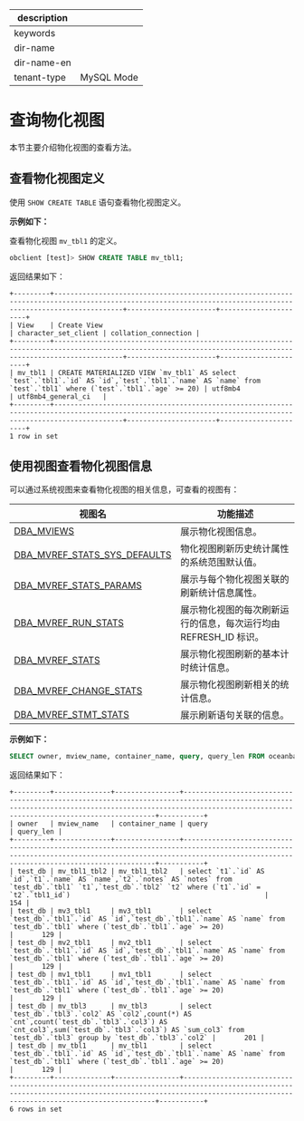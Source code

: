 |description||
|---|---|
|keywords||
|dir-name||
|dir-name-en||
|tenant-type|MySQL Mode|

# 查询物化视图

本节主要介绍物化视图的查看方法。

## 查看物化视图定义

使用 `SHOW CREATE TABLE` 语句查看物化视图定义。

**示例如下：**

查看物化视图 `mv_tbl1` 的定义。

```sql
obclient [test]> SHOW CREATE TABLE mv_tbl1;
```

返回结果如下：

```shell
+---------+-------------------------------------------------------------------------------------------------------------------------------------------------------------+----------------------+----------------------+
| View    | Create View                                                                                                                                                 | character_set_client | collation_connection |
+---------+-------------------------------------------------------------------------------------------------------------------------------------------------------------+----------------------+----------------------+
| mv_tbl1 | CREATE MATERIALIZED VIEW `mv_tbl1` AS select `test`.`tbl1`.`id` AS `id`,`test`.`tbl1`.`name` AS `name` from `test`.`tbl1` where (`test`.`tbl1`.`age` >= 20) | utf8mb4              | utf8mb4_general_ci   |
+---------+-------------------------------------------------------------------------------------------------------------------------------------------------------------+----------------------+----------------------+
1 row in set
```

## 使用视图查看物化视图信息

可以通过系统视图来查看物化视图的相关信息，可查看的视图有：

| **视图名** | **功能描述** |
|------------|--------------|
| [DBA_MVIEWS](../../../../../700.system-views/400.system-view-of-mysql-mode/200.dictionary-view-of-mysql-mode/27700.dba_mviews-of-mysql-mode.md) | 展示物化视图信息。|
| [DBA_MVREF_STATS_SYS_DEFAULTS](../../../../../700.system-views/400.system-view-of-mysql-mode/200.dictionary-view-of-mysql-mode/27800.dba_mvref_stats_sys_defaults-of-mysql-mode.md) | 物化视图刷新历史统计属性的系统范围默认值。|
| [DBA_MVREF_STATS_PARAMS](../../../../../700.system-views/400.system-view-of-mysql-mode/200.dictionary-view-of-mysql-mode/27900.dba_mvref_stats_params-of-mysql-mode.md) | 展示与每个物化视图关联的刷新统计信息属性。|
| [DBA_MVREF_RUN_STATS](../../../../../700.system-views/400.system-view-of-mysql-mode/200.dictionary-view-of-mysql-mode/28000.dba_mvref_run_stats-of-mysql-mode.md) | 展示物化视图的每次刷新运行的信息，每次运行均由 REFRESH_ID 标识。|
| [DBA_MVREF_STATS](../../../../../700.system-views/400.system-view-of-mysql-mode/200.dictionary-view-of-mysql-mode/28100.dba_mvref_stats-of-mysql-mode.md) | 展示物化视图刷新的基本计时统计信息。|
| [DBA_MVREF_CHANGE_STATS](../../../../../700.system-views/400.system-view-of-mysql-mode/200.dictionary-view-of-mysql-mode/28200.dba_mvref_change_stats-of-mysql-mode.md) | 展示物化视图刷新相关的统计信息。|
| [DBA_MVREF_STMT_STATS](../../../../../700.system-views/400.system-view-of-mysql-mode/200.dictionary-view-of-mysql-mode/28300.dba_mvref_stmt_stats-of-mysql-mode.md) | 展示刷新语句关联的信息。|

**示例如下：**

```sql
SELECT owner, mview_name, container_name, query, query_len FROM oceanbase.DBA_MVIEWS;
```

返回结果如下：

```shell
+---------+--------------+----------------+-----------------------------------------------------------------------------------------------------------------------------------------------------------------------------------------------------------+-----------+
| owner   | mview_name   | container_name | query                                                                                                                                                                                                     | query_len |
+---------+--------------+----------------+-----------------------------------------------------------------------------------------------------------------------------------------------------------------------------------------------------------+-----------+
| test_db | mv_tbl1_tbl2 | mv_tbl1_tbl2   | select `t1`.`id` AS `id`,`t1`.`name` AS `name`,`t2`.`notes` AS `notes` from `test_db`.`tbl1` `t1`,`test_db`.`tbl2` `t2` where (`t1`.`id` = `t2`.`tbl1_id`)                                                |       154 |
| test_db | mv3_tbl1     | mv3_tbl1       | select `test_db`.`tbl1`.`id` AS `id`,`test_db`.`tbl1`.`name` AS `name` from `test_db`.`tbl1` where (`test_db`.`tbl1`.`age` >= 20)                                                                         |       129 |
| test_db | mv2_tbl1     | mv2_tbl1       | select `test_db`.`tbl1`.`id` AS `id`,`test_db`.`tbl1`.`name` AS `name` from `test_db`.`tbl1` where (`test_db`.`tbl1`.`age` >= 20)                                                                         |       129 |
| test_db | mv1_tbl1     | mv1_tbl1       | select `test_db`.`tbl1`.`id` AS `id`,`test_db`.`tbl1`.`name` AS `name` from `test_db`.`tbl1` where (`test_db`.`tbl1`.`age` >= 20)                                                                         |       129 |
| test_db | mv_tbl3      | mv_tbl3        | select `test_db`.`tbl3`.`col2` AS `col2`,count(*) AS `cnt`,count(`test_db`.`tbl3`.`col3`) AS `cnt_col3`,sum(`test_db`.`tbl3`.`col3`) AS `sum_col3` from `test_db`.`tbl3` group by `test_db`.`tbl3`.`col2` |       201 |
| test_db | mv_tbl1      | mv_tbl1        | select `test_db`.`tbl1`.`id` AS `id`,`test_db`.`tbl1`.`name` AS `name` from `test_db`.`tbl1` where (`test_db`.`tbl1`.`age` >= 20)                                                                         |       129 |
+---------+--------------+----------------+-----------------------------------------------------------------------------------------------------------------------------------------------------------------------------------------------------------+-----------+
6 rows in set
```
